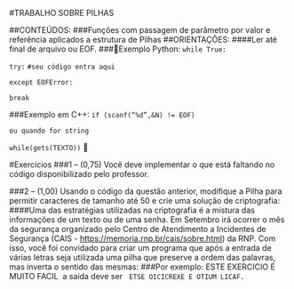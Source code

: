 #TRABALHO SOBRE PILHAS

##CONTEÚDOS: 
###Funções com passagem de parâmetro por valor e referência aplicados a estrutura de Pilhas
##ORIENTAÇÕES:
####Ler até final de arquivo ou EOF.
###Exemplo Python:
`while True:`

  `try:`
    `#seu código entra aqui`
  
  `except EOFError:`

`break`

###Exemplo em C++:
`if (scanf(“%d”,&N) != EOF)`

`ou quando for string`

`while(gets(TEXTO))`


#Exercícios
###1 – (0,75) Você deve implementar o que está faltando no código disponibilizado pelo professor. 

###2 – (1,00) Usando o código da questão anterior, modifique a Pilha para permitir caracteres de tamanho até 50 e crie uma solução de criptografia:
####Uma das estratégias utilizadas na criptografia é a mistura das informações de um texto ou de uma senha. Em Setembro irá ocorrer o mês da segurança organizado pelo Centro de Atendimento a Incidentes de Segurança (CAIS - https://memoria.rnp.br/cais/sobre.html) da RNP. Com isso, você foi convidado para criar um programa que após a entrada de várias letras seja utilizada uma pilha que preserve a ordem das palavras, mas inverta o sentido das mesmas: 
###Por exemplo: ESTE EXERCICIO E MUITO FACIL  a saída deve ser  
```ETSE OICICREXE E OTIUM LICAF.```
